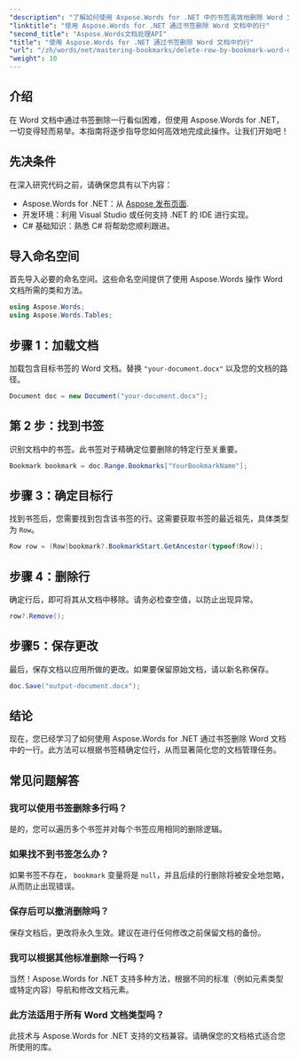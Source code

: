 ```yaml
---
"description": "了解如何使用 Aspose.Words for .NET 中的书签高效地删除 Word 文档中的特定行。本分步指南涵盖了如何加载文档。"
"linktitle": "使用 Aspose.Words for .NET 通过书签删除 Word 文档中的行"
"second_title": "Aspose.Words文档处理API"
"title": "使用 Aspose.Words for .NET 通过书签删除 Word 文档中的行"
"url": "/zh/words/net/mastering-bookmarks/delete-row-by-bookmark-word-documents/"
"weight": 10
---
```


## 介绍

在 Word 文档中通过书签删除一行看似困难，但使用 Aspose.Words for .NET，一切变得轻而易举。本指南将逐步指导您如何高效地完成此操作。让我们开始吧！

## 先决条件

在深入研究代码之前，请确保您具有以下内容：

- Aspose.Words for .NET：从 [Aspose 发布页面](https://releases。aspose.com/words/net/).
- 开发环境：利用 Visual Studio 或任何支持 .NET 的 IDE 进行实现。
- C# 基础知识：熟悉 C# 将帮助您顺利跟进。

## 导入命名空间

首先导入必要的命名空间。这些命名空间提供了使用 Aspose.Words 操作 Word 文档所需的类和方法。

```csharp
using Aspose.Words;
using Aspose.Words.Tables;
```

## 步骤 1：加载文档

加载包含目标书签的 Word 文档。替换 `"your-document.docx"` 以及您的文档的路径。

```csharp
Document doc = new Document("your-document.docx");
```

## 第 2 步：找到书签

识别文档中的书签。此书签对于精确定位要删除的特定行至关重要。

```csharp
Bookmark bookmark = doc.Range.Bookmarks["YourBookmarkName"];
```

## 步骤 3：确定目标行

找到书签后，您需要找到包含该书签的行。这需要获取书签的最近祖先，具体类型为 `Row`。

```csharp
Row row = (Row)bookmark?.BookmarkStart.GetAncestor(typeof(Row));
```

## 步骤 4：删除行

确定行后，即可将其从文档中移除。请务必检查空值，以防止出现异常。

```csharp
row?.Remove();
```

## 步骤5：保存更改

最后，保存文档以应用所做的更改。如果要保留原始文档，请以新名称保存。

```csharp
doc.Save("output-document.docx");
```

## 结论

现在，您已经学习了如何使用 Aspose.Words for .NET 通过书签删除 Word 文档中的一行。此方法可以根据书签精确定位行，从而显著简化您的文档管理任务。

## 常见问题解答

### 我可以使用书签删除多行吗？

是的，您可以遍历多个书签并对每个书签应用相同的删除逻辑。

### 如果找不到书签怎么办？

如果书签不存在， `bookmark` 变量将是 `null`，并且后续的行删除将被安全地忽略，从而防止出现错误。

### 保存后可以撤消删除吗？

保存文档后，更改将永久生效。建议在进行任何修改之前保留文档的备份。

### 我可以根据其他标准删除一行吗？

当然！Aspose.Words for .NET 支持多种方法，根据不同的标准（例如元素类型或特定内容）导航和修改文档元素。

### 此方法适用于所有 Word 文档类型吗？

此技术与 Aspose.Words for .NET 支持的文档兼容。请确保您的文档格式适合您所使用的库。